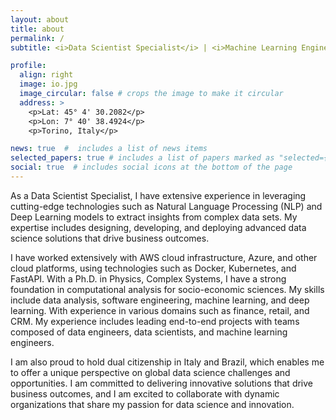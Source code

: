 ```yaml
---
layout: about
title: about
permalink: /
subtitle: <i>Data Scientist Specialist</i> | <i>Machine Learning Engineer</i> | <i>Software Engineer</i> 

profile:
  align: right
  image: io.jpg
  image_circular: false # crops the image to make it circular
  address: >
    <p>Lat: 45° 4' 30.2082</p>
    <p>Lon: 7° 40' 38.4924</p>
    <p>Torino, Italy</p>

news: true  #  includes a list of news items
selected_papers: true # includes a list of papers marked as "selected={true}"
social: true  # includes social icons at the bottom of the page
---
```


As a Data Scientist Specialist, I have extensive experience in leveraging cutting-edge technologies such as Natural Language Processing (NLP) and Deep Learning models to extract insights from complex data sets. My expertise includes designing, developing, and deploying advanced data science solutions that drive business outcomes.

I have worked extensively with AWS cloud infrastructure, Azure, and other cloud platforms, using technologies such as Docker, Kubernetes, and FastAPI. With a Ph.D. in Physics, Complex Systems, I have a strong foundation in computational analysis for socio-economic sciences. My skills include data analysis, software engineering, machine learning, and deep learning. With experience in various domains such as finance, retail, and CRM. My experience includes leading end-to-end projects with teams composed of data engineers, data scientists, and machine learning engineers.

I am also proud to hold dual citizenship in Italy and Brazil, which enables me to offer a unique perspective on global data science challenges and opportunities. I am committed to delivering innovative solutions that drive business outcomes, and I am excited to collaborate with dynamic organizations that share my passion for data science and innovation.

